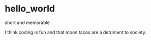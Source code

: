 # hello_world
short and memorable

I think coding is fun and that moon tacos are a detriment to society.
